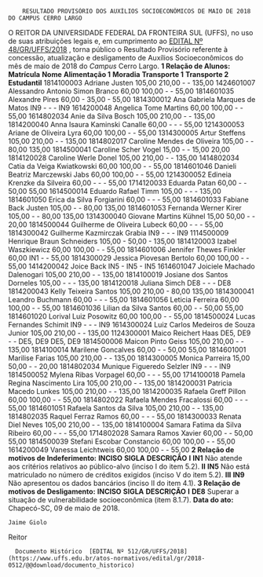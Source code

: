         RESULTADO PROVISÓRIO DOS AUXÍLIOS SOCIOECONÔMICOS DE MAIO DE 2018 DO CAMPUS CERRO LARGO  

 O REITOR DA UNIVERSIDADE FEDERAL DA FRONTEIRA SUL (UFFS), no uso de suas atribuições legais e, em cumprimento ao [EDITAL Nº 48/GR/UFFS/2018](https://www.uffs.edu.br/atos-normativos/edital/gr/2018-0048)  , torna público o Resultado Provisório referente à concessão, atualização e desligamento de Auxílios Socioeconômicos do mês de maio de 2018 do *Campus* Cerro Largo.  **1 Relação de Alunos:**      **Matrícula**    **Nome**    **Alimentação 1**    **Moradia**    **Transporte 1**    **Transporte 2**    **Estudantil**      1814100003   Adriane Justen   105,00   210,00   -   -   135,00     1424601007   Alessandro Antonio Simon Branco   60,00   100,00   -   -   55,00     1814601035   Alexandre Pires   60,00   -   35,00   -   55,00     1814300012   Ana Gabriela Marques de Matos   IN9   -   -   -   IN9     1614200048   Angelica Tome Martins   60,00   100,00   -   -   55,00     1614802034   Anie da Silva Bosch   105,00   210,00   -   -   135,00     1814200040   Anna Isaura Kaminski Canalle   60,00   -   -   -   55,00     1214300053   Ariane de Oliveira Lyra   60,00   100,00   -   -   55,00     1314300005   Artur Steffens   105,00   210,00   -   -   135,00     1814802017   Caroline Mendes de Oliveira   105,00   -   -   80,00   135,00     1814500041   Caroline Scher Vogel   15,00   -   -   15,00   20,00     1814120028   Caroline Werle Donel   105,00   210,00   -   -   135,00     1414802034   Catia da Veiga Kwiatkowski   60,00   100,00   -   -   55,00     1814601046   Danieli Beatriz Marczewski Jabs   60,00   100,00   -   -   55,00     1214300052   Edineia Krenzke da Silveira   60,00   -   -   -   55,00     1714120033   Eduarda Patan   60,00   -   -   50,00   55,00     1614500014   Eduardo Rafael Timm   105,00   -   -   -   135,00     1814601050   Erica da Silva Forgiarini   60,00   -   -   -   55,00     1814601033   Fabiane Back Justen   105,00   -   -   80,00   135,00     1814601053   Fernanda Werner Kirer   105,00   -   -   80,00   135,00     1314300040   Giovane Martins Kühnel   15,00   50,00   -   -   20,00     1814500044   Guilherme de Oliveira Lubeck   60,00   -   -   -   55,00     1814300042   Guilherme Kazmirczak Grabia   IN9   -   -   -   IN9     1114500009   Henrique Braun Schneiders   105,00   -   50,00   -   135,00     1814120003   Izabel Waszkiewicz   60,00   100,00   -   -   55,00     1814601006   Jennifer Thewes Finkler   60,00   IN1   -   -   55,00     1814300029   Jessica Piovesan Bertolo   60,00   100,00   -   -   55,00     1414200042   Joice Back   IN5   -   IN5   -   IN5     1614601047   Joiciele Machado Dalenogari   105,00   210,00   -   -   135,00     1814100019   Josiane dos Santos Dorneles   105,00   -   -   -   135,00     1814120018   Juliana Simch   DE8   -   -   -   DE8     1814200043   Kelly Teixeira Santos   105,00   210,00   -   80,00   135,00     1814300041   Leandro Buchmann   60,00   -   -   -   55,00     1814601056   Leticia Ferreira   60,00   100,00   -   -   55,00     1814601036   Lilian da Silva Santos   60,00   -   -   50,00   55,00     1814601020   Lorival Luiz Posowitz   60,00   100,00   -   -   55,00     1814500024   Lucas Fernandes Schimit   IN9   -   -   -   IN9     1614300024   Luiz Carlos Medeiros de Souza Junior   105,00   210,00   -   -   135,00     1124300001   Maico Reichert Haas   DE5, DE9   -   -   DE5, DE9   DE5, DE9     1814500006   Maicon Pinto Geiss   105,00   210,00   -   -   135,00     1814100014   Marilene Goncalves   60,00   -   -   50,00   55,00     1814601001   Marilise Farias   105,00   210,00   -   -   135,00     1814300005   Monica Parreira   15,00   50,00   -   -   20,00     1814802034   Munique Figueredo Selzler   IN9   -   -   -   IN9     1814500052   Mylena Ribas Vorpagel   60,00   -   -   -   55,00     1714100018   Pamela Regina Nascimento Lira   105,00   210,00   -   -   135,00     1814200031   Patricia Macedo Lunkes   105,00   210,00   -   -   135,00     1814200035   Rafaela Greff Pillon   60,00   100,00   -   -   55,00     1814802022   Rafaela Mendes Fracalossi   60,00   -   -   -   55,00     1814601051   Rafaela Santos da Silva   105,00   210,00   -   -   135,00     1814802035   Raquel Ferraz Ramos   60,00   -   -   -   55,00     1814300033   Renata Diel Neves   105,00   210,00   -   -   135,00     1814100004   Samara Fatima da Silva Ribeiro   60,00   -   -   -   55,00     1714802028   Samara Ramos Xavier   60,00   -   -   50,00   55,00     1814500039   Stefani Escobar Constancio   60,00   100,00   -   -   55,00     1614200049   Vanessa Leichtweis   60,00   100,00   -   -   55,00      **2 Relação de motivos de Indeferimento:**      **INCISO**    **SIGLA**    **DESCRIÇÃO**      **I**    **IN1**    Não atende aos critérios relativos ao público-alvo (inciso I do item 5.2).     **II**    **IN5**    Não está matriculado no número de créditos exigidos (inciso V do item 5.2).     **III**    **IN9**    Não apresentou os dados bancários (inciso II do item 4.1).      **3 Relação de motivos de Desligamento:**       **INCISO**    **SIGLA**    **DESCRIÇÃO**      **I**    **DE8**    Superar a situação de vulnerabilidade socioeconômica (item 8.1.7).          **Data do ato:** Chapecó-SC, 09 de maio de 2018.   
 

    Jaime Giolo   
 Reitor 

      Documento Histórico  [EDITAL Nº 512/GR/UFFS/2018](https://www.uffs.edu.br/atos-normativos/edital/gr/2018-0512/@@download/documento_historico)     
      